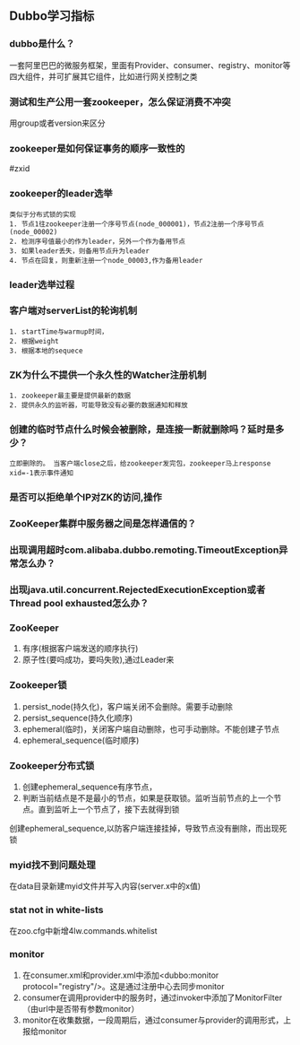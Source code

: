 ## Dubbo学习指标

### dubbo是什么？
   一套阿里巴巴的微服务框架，里面有Provider、consumer、registry、monitor等四大组件，并可扩展其它组件，比如进行网关控制之类
### 测试和生产公用一套zookeeper，怎么保证消费不冲突
用group或者version来区分
### zookeeper是如何保证事务的顺序一致性的
   #zxid

### zookeeper的leader选举
    类似于分布式锁的实现
    1. 节点1往zookeeper注册一个序号节点(node_000001)，节点2注册一个序号节点(node_00002)
    2. 检测序号值最小的作为leader，另外一个作为备用节点
    3. 如果leader丢失，则备用节点升为leader
    4. 节点在回复，则重新注册一个node_00003,作为备用leader 
### leader选举过程 

### 客户端对serverList的轮询机制
    1. startTime与warmup时间，
    2. 根据weight
    3. 根据本地的sequece

### ZK为什么不提供一个永久性的Watcher注册机制 
    1. zookeeper最主要是提供最新的数据
    2. 提供永久的监听器，可能导致没有必要的数据通知和释放

### 创建的临时节点什么时候会被删除，是连接一断就删除吗？延时是多少？
    立即删除的。 当客户端close之后，给zookeeper发完包，zookeeper马上response xid=-1表示事件通知
### 是否可以拒绝单个IP对ZK的访问,操作 

### ZooKeeper集群中服务器之间是怎样通信的？ 

### 出现调用超时com.alibaba.dubbo.remoting.TimeoutException异常怎么办？ 

### 出现java.util.concurrent.RejectedExecutionException或者Thread pool exhausted怎么办？  

### ZooKeeper
   1. 有序(根据客户端发送的顺序执行)
   2. 原子性(要吗成功，要吗失败),通过Leader来

### Zookeeper锁
   1. persist_node(持久化)，客户端关闭不会删除。需要手动删除
   2. persist_sequence(持久化顺序)
   3. ephemeral(临时)，关闭客户端自动删除，也可手动删除。不能创建子节点
   4. ephemeral_sequence(临时顺序)

### Zookeeper分布式锁
   1. 创建ephemeral_sequence有序节点，
   2. 判断当前结点是不是最小的节点，如果是获取锁。监听当前节点的上一个节点。直到监听上一个节点了，接下去就得到锁

   创建ephemeral_sequence,以防客户端连接挂掉，导致节点没有删除，而出现死锁
### myid找不到问题处理
   在data目录新建myid文件并写入内容(server.x中的x值)
### stat not in white-lists
   在zoo.cfg中新增4lw.commands.whitelist

### monitor
   1. 在consumer.xml和provider.xml中添加<dubbo:monitor protocol="registry"/>。这是通过注册中心去同步monitor
   2. consumer在调用provider中的服务时，通过invoker中添加了MonitorFilter（由url中是否带有参数monitor）
   3. monitor在收集数据，一段周期后，通过consumer与provider的调用形式，上报给monitor